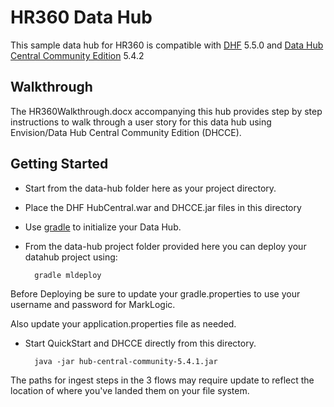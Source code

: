 # HR360 Data Hub

This sample data hub for HR360 is compatible with [DHF] 5.5.0 and [Data Hub Central Community Edition] 5.4.2

## Walkthrough

The HR360Walkthrough.docx accompanying this hub provides step by step instructions to walk through a user story for this data hub using Envision/Data Hub Central Community Edition (DHCCE). 

## Getting Started

* Start from the data-hub folder here as your project directory.
* Place the DHF HubCentral.war and DHCCE.jar files in this directory
* Use [gradle] to initialize your Data Hub.
* From the data-hub project folder provided here you can deploy your datahub project using: 

        gradle mldeploy  

Before Deploying be sure to update your gradle.properties to use your username and password for MarkLogic.

Also update your application.properties file as needed.

* Start QuickStart and DHCCE directly from this directory.
        
        java -jar hub-central-community-5.4.1.jar

The paths for ingest steps in the 3 flows may require update to reflect the location of where you've landed them on your file system.



[DHF]:https://github.com/marklogic/marklogic-data-hub
[Data Hub Central Community Edition]:https://github.com/marklogic-community/data-hub-central-community
[gradle]:https://docs.marklogic.com/datahub/5.4/projects/create-project-using-gradle.html